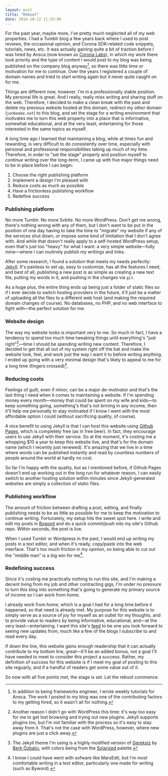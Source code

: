 ```yaml
---
layout: post
title: "Reboot"
date: 2014-10-12 11:35:00
---
```


For the past year, maybe more, I've pretty much neglected all of my web properties. I had a Tumblr blog a few years back where I used to post reviews, the occasional opinion, and Corona SDK-related code snippets, tutorials, news, etc. It was actually gaining quite a bit of traction before I was hired by Ansca (now known as [Corona Labs][corona]), in which my work there took priority and the type of content I would post to my blog was being published on the company blog anyway[^1], so there was little time or motivation for me to continue. Over the years I registered a couple of domain names and tried to start writing again but it never quite caught on for me.

Things are different now, however. I'm in a professionally stable position. My personal life is great. And I really, really miss writing and sharing stuff on the web. Therefore, I decided to make a clean break with the past and delete my previous website hosted at this domain, redirect my _other_ domain (`jonbeebe.net`) to this blog, and set the stage for a writing environment that motivates me to turn this web property into a place that is informative, somewhat educational, and at the very least, entertaining for those interested in the same topics as myself.

A long time ago I learned that maintaining a blog, while at times fun and rewarding, is very difficult to do consistently over time, especially with personal and professional responsibilities taking up much of my time. Therefore, in order to "set the stage" properly and position myself to _continue_ writing over the long-term, I came up with five major things need to be in place before I can begin:

1. Choose the right publishing platform
2. Implement a design I'm pleased with
3. Reduce costs as much as possible
4. Have a frictionless publishing workflow
6. Redefine success

### Publishing platform

No more Tumblr. No more Svbtle. No more WordPress. Don't get me wrong, there's nothing wrong with any of them, but I don't want to be put in the position of one day having to take the time to "migrate" my website if any of the services shut down, or impose some kind of limitation that I don't agree with. And while that doesn't really apply to a self-hosted WordPress setup, even that's just too "heavy" for what I want: a very simple website&mdash;fully mine&mdash;where I can routinely publish my writings and links.

After some research, I found a solution that meets my needs perfectly: [Jekyll][jekyll]. It's painless to set up, easy to customize, has all the features I need, and best of all, publishing a new post is as simple as creating a new text file, putting my words in it, and pushing in the changes via `git`.

As a huge plus, the entire thing ends up being just a folder of static files so if I ever decide to switch hosting providers in the future, it'll just be a matter of uploading all the files to a different web host (and making the required domain changes of course). No databases, no PHP, and no web interface to fight with&mdash;the perfect solution for me.

### Website design

The way my website looks is important very to me. So much in fact, I have a tendency to spend too much time tweaking things until everything's "just right"[^2]&mdash;time I should be spending writing new content. Therefore, I decided to get that all out of my system right off the bat and make the website look, feel, and work just the way I want it to before writing anything. I ended up going with a very minimal design that's likely to appeal to me for a long time (fingers crossed)[^3].

### Reducing costs

Feelings of guilt, even if minor, can be a major de-motivator and that's the last thing I need when it comes to maintaining a website. If I'm spending money every month&mdash;money that could be spent on my wife and kids&mdash;to keep something going, something's that's not brining in any income, then it'll help me personally to stay motivated if I know I went with the most affordable option I could (without sacrificing quality, of course).

A nice benefit to using Jekyll is that I can host this website using [Github Pages][gh-pages], which is completely free (as in free beer). In fact, they encourage users to use Jekyll with their service. So at the moment, it's costing me a whopping $10 a year to keep this website live, and that's for the domain name (which I recently just renewed). It's amazing that we live in a time where words can be published instantly and read by countless numbers of people around the world at hardly no cost.

So far I'm happy with the quality, but as I mentioned before, if Github Pages doesn't end up working out in the long run for whatever reason, I can easily switch to another hosting solution within minutes since Jekyll-generated websites are simply a collection of static files.

### Publishing workflow

The amount of friction between drafting a post, editing, and finally publishing needs to be as little as possible for me to keep the motivation to continue writing. Fortunately, my setup hits the sweet spot here. I write and edit my posts in [Byword][byword] and do a quick commit/push into my site's Github repo. Within seconds, the post is live.

When I used Tumblr or Wordpress in the past, I would end up writing my posts in a text editor, and when it's ready, copy/paste into the web interface. That's too much friction in my opinion, so being able to cut out the "middle man" is a big win for me[^4].

### Redefining success

Since it's costing me practically nothing to run this site, and I'm making a decent living from my job and other contracting gigs, I'm under no pressure to turn this blog into something that's going to generate my primary source of income so I can work from home.

I already work from home, which is a goal I had for a long time before it happened, so that need is already met. My purpose for this website is to simply serve as a source of joy for myself as an outlet for my thoughts, and to provide value to readers by being informative, educational, and&mdash;at the very least&mdash;entertaining. I want this site's [feed][rss] to be one you look forward to seeing new updates from, much like a few of the blogs I subscribe to and read every day.

If down the line, this website gains enough readership that it can actually contribute to my bottom line, great&mdash;it'll be an added bonus, not a goal I'll have needed to meet to consider this project a success. Rather, my definition of success for this website is if I meet my goal of posting to this site reguarly, and if a handful of readers get some value out of it.

So now with all five points met, the stage is set. Let the reboot commence.

[^1]: In addition to being frameworks engineer, I wrote weekly tutorials for Ansca. The work I posted to my blog was one of the contributing factors to my getting hired, so it wasn't all for nothing.

[^2]: Another reason I didn't go with WordPress this time: it's way too easy for me to get lost browsing and trying out new plugins. Jekyll supports plugins too, but I'm not familiar with the process so it's easy to stay away from it. That's not the case with WordPress, however, where new plugins are just a click away.

[^3]: The Jekyll theme I'm using is a highly modified version of [Gereksiz][gereksiz] by [Berk Özbalcı][berk], with colors being from the [Solarized][solarized] palette.

[^4]: I know I could have went with sofware like MarsEdit, but I'm most comfortable writing in a text editor, particularly one made for writing (such as Byword).

[corona]: http://www.coronalabs.com
[jekyll]: http://jekyllrb.com
[gereksiz]: https://github.com/berkoz/gereksiz
[berk]: http://bugsofberk.net/about
[solarized]: http://ethanschoonover.com/solarized
[gh-pages]: http://pages.github.com
[byword]: http://bywordapp.com
[rss]: http://feeds.feedburner.com/jonbee-be
